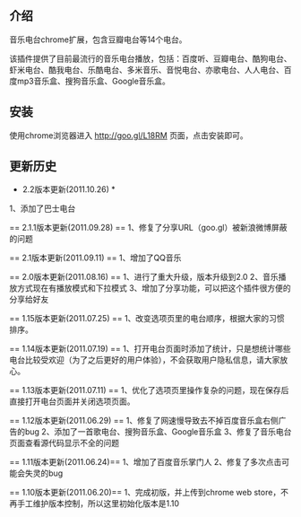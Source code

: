 ## 介绍
音乐电台chrome扩展，包含豆瓣电台等14个电台。

该插件提供了目前最流行的音乐电台播放，包括：百度听、豆瓣电台、酷狗电台、虾米电台、酷我电台、乐酷电台、多米音乐、音悦电台、亦歌电台、人人电台、百度mp3音乐盒、搜狗音乐盒、Google音乐盒。


## 安装

使用chrome浏览器进入 http://goo.gl/L18RM 页面，点击安装即可。

## 更新历史

* 2.2版本更新(2011.10.26) *

1、添加了巴士电台

== 2.1.1版本更新(2011.09.28) ==
1、修复了分享URL（goo.gl）被新浪微博屏蔽的问题

== 2.1版本更新(2011.09.11) ==
1、增加了QQ音乐

== 2.0版本更新(2011.08.16) ==
1、进行了重大升级，版本升级到2.0
2、音乐播放方式现在有播放模式和下拉模式
3、增加了分享功能，可以把这个插件很方便的分享给好友

== 1.15版本更新(2011.07.25) ==
1、改变选项页里的电台顺序，根据大家的习惯排序。 

== 1.14版本更新(2011.07.19) == 
1、打开电台页面时添加了统计，只是想统计哪些电台比较受欢迎（为了之后更好的用户体验），不会获取用户隐私信息，请大家放心。

== 1.13版本更新(2011.07.11) == 
1、优化了选项页里操作复杂的问题，现在保存后直接打开电台页面并关闭选项页面。

== 1.12版本更新(2011.06.29) == 
1、修复了网速慢导致去不掉百度音乐盒右侧广告的bug
2、添加了一首歌电台、搜狗音乐盒、Google音乐盒
3、修复了音乐电台页面查看源代码显示不全的问题

== 1.11版本更新(2011.06.24)==
1、增加了百度音乐掌门人
2、修复了多次点击可能会失灵的bug

== 1.10版本更新(2011.06.20)==
1、完成初版，并上传到chrome web store，不再手工维护版本控制，所以这里初始化版本是1.10
